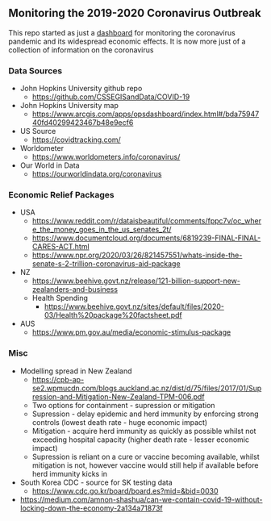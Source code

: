 ## Monitoring the 2019-2020 Coronavirus Outbreak

This repo started as just a [dashboard](https://stayhome.nz/dashboard) for monitoring the coronavirus pandemic and its widespread economic effects. It is now more just of a collection of information on the coronavirus

### Data Sources
- John Hopkins University github repo 
  - https://github.com/CSSEGISandData/COVID-19
- John Hopkins University map 
  - https://www.arcgis.com/apps/opsdashboard/index.html#/bda7594740fd40299423467b48e9ecf6
- US Source 
  - https://covidtracking.com/
- Worldometer 
  - https://www.worldometers.info/coronavirus/
- Our World in Data
  - https://ourworldindata.org/coronavirus

### Economic Relief Packages
- USA 
  - https://www.reddit.com/r/dataisbeautiful/comments/fppc7v/oc_where_the_money_goes_in_the_us_senates_2t/
  - https://www.documentcloud.org/documents/6819239-FINAL-FINAL-CARES-ACT.html
  - https://www.npr.org/2020/03/26/821457551/whats-inside-the-senate-s-2-trillion-coronavirus-aid-package
- NZ 
  - https://www.beehive.govt.nz/release/121-billion-support-new-zealanders-and-business
  - Health Spending 
    - https://www.beehive.govt.nz/sites/default/files/2020-03/Health%20package%20factsheet.pdf
- AUS 
  - https://www.pm.gov.au/media/economic-stimulus-package

### Misc
- Modelling spread in New Zealand 
  - https://cpb-ap-se2.wpmucdn.com/blogs.auckland.ac.nz/dist/d/75/files/2017/01/Supression-and-Mitigation-New-Zealand-TPM-006.pdf
  - Two options for containment - supression or mitigation
  - Supression - delay epidemic and herd immunity by enforcing strong controls (lowest death rate - huge economic impact)
  - Mitigation - acquire herd immunity as quickly as possible whilst not exceeding hospital capacity (higher death rate - lesser economic impact)
  - Supression is reliant on a cure or vaccine becoming available, whilst mitigation is not, however vaccine would still help if available before herd immunity kicks in
- South Korea CDC - source for SK testing data
  - https://www.cdc.go.kr/board/board.es?mid=&bid=0030
- https://medium.com/amnon-shashua/can-we-contain-covid-19-without-locking-down-the-economy-2a134a71873f


